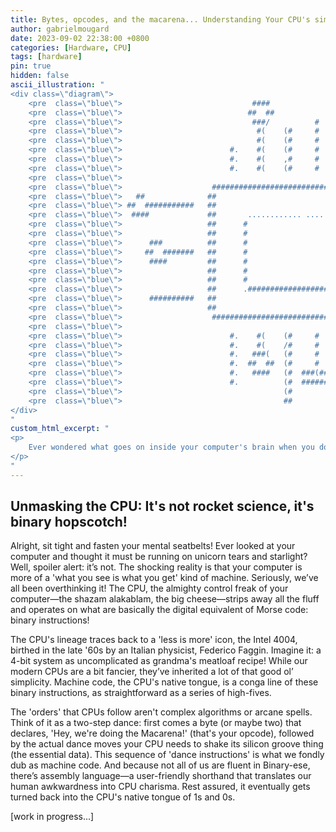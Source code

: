 ```yaml
---
title: Bytes, opcodes, and the macarena... Understanding Your CPU's simple dance moves, part 1
author: gabrielmougard
date: 2023-09-02 22:38:00 +0800
categories: [Hardware, CPU]
tags: [hardware]
pin: true
hidden: false
ascii_illustration: "
<div class=\"diagram\">                                                                                         
    <pre  class=\"blue\">                             ####                                             </pre>                  
    <pre  class=\"blue\">                            ##  ##                                            </pre>                  
    <pre  class=\"blue\">                             ###/          #                                  </pre>                  
    <pre  class=\"blue\">                              #(    (#     #                                  </pre>                  
    <pre  class=\"blue\">                              #(    (#     #   #####                          </pre>                  
    <pre  class=\"blue\">                        #.    #(    (#     #  ##  ##                          </pre>                  
    <pre  class=\"blue\">                        #.    #(    ,#     #    *#                            </pre>                  
    <pre  class=\"blue\">                        #.    #(    (#     #     #                            </pre>                  
    <pre  class=\"blue\">                                                                              </pre>                  
    <pre  class=\"blue\">                    ##################################                        </pre>                  
    <pre  class=\"blue\">   ##              ##                                ##                ##     </pre>                  
    <pre  class=\"blue\"> ##  ###########   ##                           #.*  ##   #############  (*   </pre>                  
    <pre  class=\"blue\">  ####             ##       ............ .....       ##               ####    </pre>                  
    <pre  class=\"blue\">                   ##      #                  #      ##                       </pre>                  
    <pre  class=\"blue\">                   ##      #                  #      ##                       </pre>                  
    <pre  class=\"blue\">      ###          ##      #                  #      ##                       </pre>                  
    <pre  class=\"blue\">     ##  #######   ##      #                  #      ##   #####(*############ </pre>                  
    <pre  class=\"blue\">      ####         ##      #                  #      ##                       </pre>                  
    <pre  class=\"blue\">                   ##      #                  #      ##        ######         </pre>                  
    <pre  class=\"blue\">                   ##      #                  #      ##        ##%###         </pre>                  
    <pre  class=\"blue\">                   ##      .##################/      ##                       </pre>                  
    <pre  class=\"blue\">      ##########   ##                                ##   #############.      </pre>                  
    <pre  class=\"blue\">                   ##                                ##                       </pre>                  
    <pre  class=\"blue\">                    ##################################,                       </pre>                  
    <pre  class=\"blue\">                                                                              </pre>                  
    <pre  class=\"blue\">                        #.    #(    (#     #     #                            </pre>                  
    <pre  class=\"blue\">                        #.    #(    /#     #     #                            </pre>                  
    <pre  class=\"blue\">                        #.   ###(   (#     #     #                            </pre>                  
    <pre  class=\"blue\">                        #.  ##  ##  (#     #     #                            </pre>                  
    <pre  class=\"blue\">                        #.   ####   (#  ###(##                                </pre>                  
    <pre  class=\"blue\">                        #.          (#  ######                                </pre>                  
    <pre  class=\"blue\">                                    (#                                        </pre>                  
    <pre  class=\"blue\">                                    ##                                        </pre>
</div>
"
custom_html_excerpt: "
<p>
    Ever wondered what goes on inside your computer's brain when you double-click that program icon? No, it's not magic or computer elves doing the heavy lifting. My dear Watson, we are about to dive into the rabbit hole that makes Alice's Wonderland look like a sandbox! Welcome to the curious world of CPU instructions, syscalls, and the wizardry that makes your computer tick—or should I say, click? After weeks of sifting through the academic fluff, murky forums, and cryptic tech papers, I've emerged like a code-warrior with dozens of pages of notes. I’ve pieced together what happens from the moment your finger hits the mouse to when the screen finally bows to your command. So, let’s talk shop and unravel this high-tech yarn together, shall we?
</p>
"
---
```


## Unmasking the CPU: It's not rocket science, it's binary hopscotch!

Alright, sit tight and fasten your mental seatbelts! Ever looked at your computer and thought it must be running on unicorn tears and starlight? Well, spoiler alert: it’s not. The shocking reality is that your computer is more of a 'what you see is what you get' kind of machine. Seriously, we’ve all been overthinking it! The CPU, the almighty control freak of your computer—the shazam alakablam, the big cheese—strips away all the fluff and operates on what are basically the digital equivalent of Morse code: binary instructions!

The CPU's lineage traces back to a 'less is more' icon, the Intel 4004, birthed in the late '60s by an Italian physicist, Federico Faggin. Imagine it: a 4-bit system as uncomplicated as grandma's meatloaf recipe! While our modern CPUs are a bit fancier, they’ve inherited a lot of that good ol’ simplicity. Machine code, the CPU's native tongue, is a conga line of these binary instructions, as straightforward as a series of high-fives.

The 'orders' that CPUs follow aren't complex algorithms or arcane spells. Think of it as a two-step dance: first comes a byte (or maybe two) that declares, 'Hey, we're doing the Macarena!' (that's your opcode), followed by the actual dance moves your CPU needs to shake its silicon groove thing (the essential data). This sequence of 'dance instructions' is what we fondly dub as machine code. And because not all of us are fluent in Binary-ese, there’s assembly language—a user-friendly shorthand that translates our human awkwardness into CPU charisma. Rest assured, it eventually gets turned back into the CPU's native tongue of 1s and 0s.

[work in progress...]